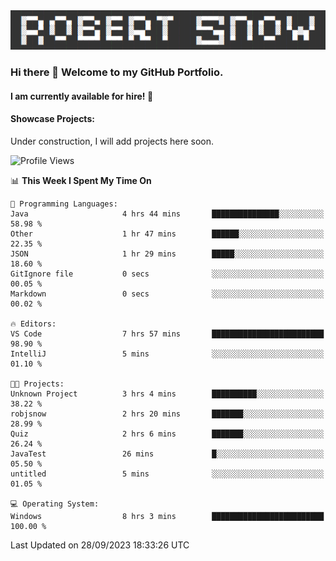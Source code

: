 <img alt="myname" src="assets/name.png" />

### Hi there 👋 Welcome to my GitHub Portfolio.
#### I am currently available for hire!  :briefcase:

#### Showcase Projects:

Under construction, I will add projects here soon.

<!--START_SECTION:waka-->
![Profile Views](http://img.shields.io/badge/Profile%20Views-0-blue)

📊 **This Week I Spent My Time On** 

```text
💬 Programming Languages: 
Java                     4 hrs 44 mins       ███████████████░░░░░░░░░░   58.98 % 
Other                    1 hr 47 mins        ██████░░░░░░░░░░░░░░░░░░░   22.35 % 
JSON                     1 hr 29 mins        █████░░░░░░░░░░░░░░░░░░░░   18.60 % 
GitIgnore file           0 secs              ░░░░░░░░░░░░░░░░░░░░░░░░░   00.05 % 
Markdown                 0 secs              ░░░░░░░░░░░░░░░░░░░░░░░░░   00.02 % 

🔥 Editors: 
VS Code                  7 hrs 57 mins       █████████████████████████   98.90 % 
IntelliJ                 5 mins              ░░░░░░░░░░░░░░░░░░░░░░░░░   01.10 % 

🐱‍💻 Projects: 
Unknown Project          3 hrs 4 mins        ██████████░░░░░░░░░░░░░░░   38.22 % 
robjsnow                 2 hrs 20 mins       ███████░░░░░░░░░░░░░░░░░░   28.99 % 
Quiz                     2 hrs 6 mins        ███████░░░░░░░░░░░░░░░░░░   26.24 % 
JavaTest                 26 mins             █░░░░░░░░░░░░░░░░░░░░░░░░   05.50 % 
untitled                 5 mins              ░░░░░░░░░░░░░░░░░░░░░░░░░   01.05 % 

💻 Operating System: 
Windows                  8 hrs 3 mins        █████████████████████████   100.00 % 
```


 Last Updated on 28/09/2023 18:33:26 UTC
<!--END_SECTION:waka-->

<!--
**robjsnow/robjsnow** is a ✨ _special_ ✨ repository because its `README.md` (this file) appears on your GitHub profile.

Here are some ideas to get you started:

- 🔭 I’m currently working on ...
- 🌱 I’m currently learning ...
- 👯 I’m looking to collaborate on ...
- 🤔 I’m looking for help with ...
- 💬 Ask me about ...
- 📫 How to reach me: ...
- 😄 Pronouns: ...
- ⚡ Fun fact: ...
-->
